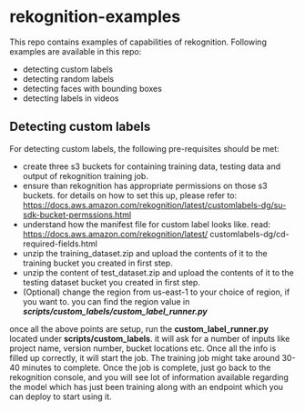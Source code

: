 # rekognition-examples

This repo contains examples of capabilities of rekognition. Following examples are available in this repo:

- detecting custom labels
- detecting random labels
- detecting faces with bounding boxes
- detecting labels in videos

## Detecting custom labels  
For detecting custom labels, the following pre-requisites should be met:

- create three s3 buckets for containing training data, testing data and output of rekognition training job.
- ensure than rekognition has appropriate permissions on those s3 buckets. for details on how to set this up, please 
refer to: https://docs.aws.amazon.com/rekognition/latest/customlabels-dg/su-sdk-bucket-permssions.html
- understand how the manifest file for custom label looks like. read: https://docs.aws.amazon.com/rekognition/latest/
customlabels-dg/cd-required-fields.html
- unzip the training_dataset.zip and upload the contents of it to the training bucket you created in first step.
- unzip the content of test_dataset.zip and upload the contents of it to the testing dataset bucket you created in first
 step.
- (Optional) change the region from us-east-1 to your choice of region, if you want to. you can find the region value in
 _**scripts/custom_labels/custom_label_runner.py**_

once all the above points are setup, run the **custom_label_runner.py** located under **scripts/custom_labels**. it will
 ask for a number of inputs like project name, version number, bucket locations etc. Once all the info is filled up 
 correctly, it will start the job. The training job might take around 30-40 minutes to complete. Once the job is complete, 
 just go back to the rekognition console, and you will see lot of information available regarding the model which has 
 just been training along with an endpoint which you can deploy to start using it.

